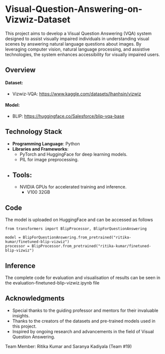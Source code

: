 # Visual-Question-Answering-on-Vizwiz-Dataset

This project aims to develop a Visual Question Answering (VQA) system designed to assist visually impaired individuals in understanding visual scenes by answering natural language questions about images. By leveraging computer vision, natural language processing, and assistive technologies, the system enhances accessibility for visually impaired users.

## Overview

#### Dataset:
- Vizwiz-VQA: https://www.kaggle.com/datasets/lhanhsin/vizwiz

#### Model:
- BLIP: https://huggingface.co/Salesforce/blip-vqa-base


## Technology Stack

- **Programming Language**: Python
- **Libraries and Frameworks**:
  - PyTorch and HuggingFace for deep learning models.
  - PIL for image preprocessing.
- **Tools**:
  - 
  - NVIDIA GPUs for accelerated training and inference.
    - V100 32GB

## Code

The model is uploaded on HuggingFace and can be accessed as follows
```
from transformers import BlipProcessor, BlipForQuestionAnswering

model = BlipForQuestionAnswering.from_pretrained("ritika-kumar/finetuned-blip-vizwiz")
processor = BlipProcessor.from_pretrained("ritika-kumar/finetuned-blip-vizwiz")
```
## Inference

The complete code for evaluation and visualisation of results can be seen in the evaluation-finetuned-blip-vizwiz.ipynb file


## Acknowledgments
- Special thanks to the guiding professor and mentors for their invaluable insights.
- Thanks to the creators of the datasets and pre-trained models used in this project.
- Inspired by ongoing research and advancements in the field of Visual Question Answering.

Team Member: Ritika Kumar and Saranya Kadiyala (Team #19)

